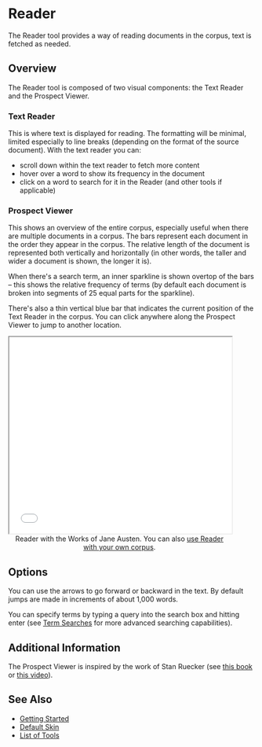 # Reader

The Reader tool provides a way of reading documents in the corpus, text is fetched as needed.

## Overview

The Reader tool is composed of two visual components: the Text Reader and the Prospect Viewer.

### Text Reader

This is where text is displayed for reading. The formatting will be minimal, limited especially to line breaks (depending on the format of the source document). With the text reader you can:

* scroll down within the text reader to fetch more content
* hover over a word to show its frequency in the document
* click on a word to search for it in the Reader (and other tools if applicable)

### Prospect Viewer

This shows an overview of the entire corpus, especially useful when there are multiple documents in a corpus. The bars represent each document in the order they appear in the corpus. The relative length of the document is represented both vertically and horizontally (in other words, the taller and wider a document is shown, the longer it is).

When there's a search term, an inner sparkline is shown overtop of the bars – this shows the relative frequency of terms (by default each document is broken into segments of 25 equal parts for the sparkline).

There's also a thin vertical blue bar that indicates the current position of the Text Reader in the corpus. You can click anywhere along the Prospect Viewer to jump to another location.

<iframe src="../tool/Reader/?corpus=austen&subtitle=The+Works+of+Jane+Austen" style="width: 90%; height: 400px;"></iframe>
<div style="width: 90%; text-align: center; margin-bottom: 1em;">Reader with the Works of Jane Austen. You can also <a href="../?view=Reader" target="_blank">use Reader with your own corpus</a>.</div>

## Options

You can use the arrows to go forward or backward in the text. By default jumps are made in increments of about 1,000 words.

You can specify terms by typing a query into the search box and hitting enter (see [Term Searches](#!/guide/search) for more advanced searching capabilities).

## Additional Information

The Prospect Viewer is inspired by the work of Stan Ruecker (see [this book](http://www.ashgate.com/default.aspx?page=637&calcTitle=1&isbn=9781409404224) or [this video](https://youtu.be/Nd2h9U_H0n8?t=2m27s)).

## See Also

- [Getting Started](#!/guide/start)
- [Default Skin](#!/guide/skins-section-default-skin)
- [List of Tools](#!/guide/tools)
